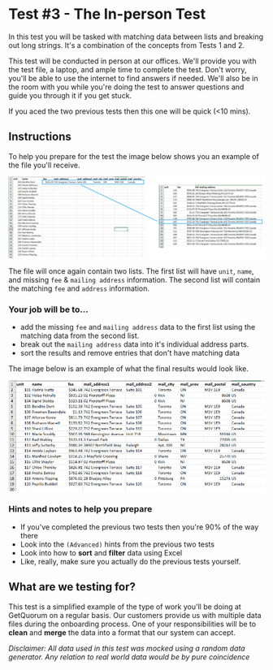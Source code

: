 # Test #3 - The In-person Test

In this test you will be tasked with matching data between lists and breaking out long strings. It's a combination of the concepts from Tests 1 and 2. 

This test will be conducted in person at our offices. We'll provide you with the test file, a laptop, and ample time to complete the test. Don't worry, you'll be able to use the internet to find answers if needed. We'll also be in the room with you while you're doing the test to answer questions and guide you through it if you get stuck. 

If you aced the two previous tests then this one will be quick (<10 mins).

## Instructions

To help you prepare for the test the image below shows you an example of the file you'll receive.

![](test.png)

The file will once again contain two lists. The first list will have `unit`, `name`, and missing `fee` & `mailing address` information.  The second list will contain the matching `fee` and `address` information.

### Your job will be to...

- add the missing `fee` and `mailing address` data to the first list using the matching data from the second list. 
- break out the `mailing address` data into it's individual address parts.
- sort the results and remove entries that don't have matching data

The image below is an example of what the final results would look like.

![](results.png)

### Hints and notes to help you prepare

- If you've completed the previous two tests then you're 90% of the way there
- Look into the `(Advanced)` hints from the previous two tests
- Look into how to **sort** and **filter** data using Excel
- Like, really, make sure you actually do the previous tests yourself.

## What are we testing for?

This test is a simplified example of the type of work you'll be doing at GetQuorum on a regular basis. Our customers provide us with multiple data files during the onboarding process. One of your responsibilities will be to **clean** and **merge** the data into a format that our system can accept.

_Disclaimer: All data used in this test was mocked using a random data generator. Any relation to real world data would be by pure coincidence_
